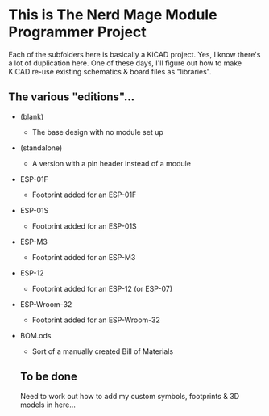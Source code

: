 # This is __The Nerd Mage Module Programmer__  Project

Each of the subfolders here is basically a KiCAD project.  Yes, I know there's a lot of duplication here.  One of these days, I'll figure out how to make KiCAD re-use existing schematics & board files as "libraries".

## The various "editions"...

- (blank)
  - The base design with no module set up
- (standalone)
  - A version with a pin header instead of a module
- ESP-01F
  - Footprint added for an ESP-01F
- ESP-01S
  - Footprint added for an ESP-01S
- ESP-M3
  - Footprint added for an ESP-M3
- ESP-12
  - Footprint added for an ESP-12 (or ESP-07)
- ESP-Wroom-32
  - Footprint added for an ESP-Wroom-32
- BOM.ods
  - Sort of a manually created Bill of Materials

  ## To be done

  Need to work out how to add my custom symbols, footprints & 3D models in here...
  